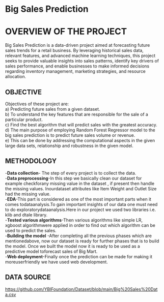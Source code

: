 # Big Sales Prediction 



# OVERVIEW OF THE PROJECT
Big Sales Prediction is a data-driven project aimed at forecasting future sales trends for a retail business. By leveraging historical sales data, relevant features, and advanced machine learning techniques, this project seeks to provide valuable insights into sales patterns, identify key drivers of sales performance, and enable businesses to make informed decisions regarding inventory management, marketing strategies, and resource allocation.

## OBJECTIVE
Objectives of these project are:  
a) Predicting future sales from a given dataset.  
b) To understand the key features that are responsible for the sale of a particular product.  
c) Find the best algorithm that will predict sales with the greatest accuracy.
d) The main purpose of employing Random Forest Regressor model to the big sales prediction is to predict future sales volume or revenue.   
e) This can be done by addressing the computational aspects in the given large data sets, relationship and robustness in the given model.


## METHODOLOGY
-__Data collection__- The step of every project is to collect the data.  
-__Data preprocessing__-In this step we basically clean our dataset for example checkforany missing value in the dataset , if present then handle the missing values. Inourdataset attributes like Item Weight and Outlet Size had the missing value.  
-__EDA__-This part is considered as one of the most important parts when it comes todataanalysis.To gain important insights of our data one must need to do exploratorydataanalysis.Here in our project we used two libraries i.e. klib and dtale library.   
-__Tested various algorithms__-Then various algorithms like simple LR, xgboost algorithmwere applied in order to find out which algorithm can be used to predict the sales.  
-__Building the model__ -After completing all the previous phases which are mentionedabove, now our dataset is ready for further phases that is to build the model. Once we built the model now it is ready to be used as a predictive model toforecast sales of Big Mart.   
-__Web deployment__-Finally once the prediction can be made for making it moreuserfriendly we have used web development.


## DATA SOURCE
https://github.com/YBIFoundation/Dataset/blob/main/Big%20Sales%20Data.csv

